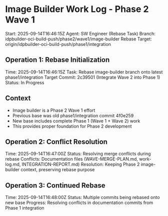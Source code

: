 # Image Builder Work Log - Phase 2 Wave 1
Start: 2025-09-14T16:46:15Z
Agent: SW Engineer (Rebase Task)
Branch: idpbuilder-oci-build-push/phase2/wave1/image-builder
Rebase Target: origin/idpbuilder-oci-build-push/phase1/integration

## Operation 1: Rebase Initialization
Time: 2025-09-14T16:46:15Z
Task: Rebase image-builder branch onto latest phase1/integration
Target Commit: 2c39501 (Integrate Wave 2 into Phase 1)
Status: In Progress

## Context
- Image builder is a Phase 2 Wave 1 effort
- Previous base was old phase1/integration commit 4f0e259
- New base includes complete Phase 1 (Wave 1 + Wave 2) work
- This provides proper foundation for Phase 2 development

## Operation 2: Conflict Resolution
Time: 2025-09-14T16:47:00Z
Status: Resolving merge conflicts during rebase
Conflicts: Documentation files (WAVE-MERGE-PLAN.md, work-log.md, INTEGRATION-REPORT.md)
Resolution: Keeping Phase 2 image-builder context, preserving rebase purpose

## Operation 3: Continued Rebase
Time: 2025-09-14T16:48:00Z
Status: Multiple commits being rebased onto new base
Progress: Resolving conflicts in documentation commits from Phase 1 integration
